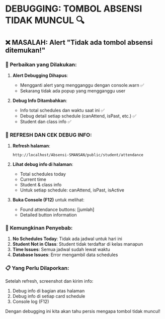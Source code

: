 # DEBUGGING: TOMBOL ABSENSI TIDAK MUNCUL 🔍

## ❌ MASALAH: Alert "Tidak ada tombol absensi ditemukan!"

### 🔧 **Perbaikan yang Dilakukan:**

1. **Alert Debugging Dihapus**:

    - Mengganti alert yang mengganggu dengan console.warn ✅
    - Sekarang tidak ada popup yang mengganggu user

2. **Debug Info Ditambahkan**:
    - Info total schedules dan waktu saat ini ✅
    - Debug detail setiap schedule (canAttend, isPast, etc.) ✅
    - Student dan class info ✅

### 🚀 **REFRESH DAN CEK DEBUG INFO:**

1. **Refresh halaman**:

    ```
    http://localhost/Absensi-SMANSAN/public/student/attendance
    ```

2. **Lihat debug info di halaman**:

    - Total schedules today
    - Current time
    - Student & class info
    - Untuk setiap schedule: canAttend, isPast, isActive

3. **Buka Console (F12)** untuk melihat:
    - Found attendance buttons: [jumlah]
    - Detailed button information

### 🎯 **Kemungkinan Penyebab:**

1. **No Schedules Today**: Tidak ada jadwal untuk hari ini
2. **Student Not in Class**: Student tidak terdaftar di kelas manapun
3. **Time Issues**: Semua jadwal sudah lewat waktu
4. **Database Issues**: Error mengambil data schedules

### 📋 **Yang Perlu Dilaporkan:**

Setelah refresh, screenshot dan kirim info:

1. Debug info di bagian atas halaman
2. Debug info di setiap card schedule
3. Console log (F12)

Dengan debugging ini kita akan tahu persis mengapa tombol tidak muncul!
